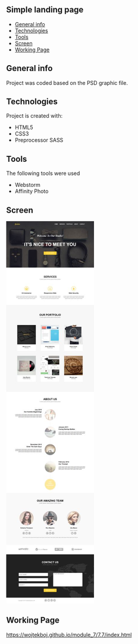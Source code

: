 ## Simple landing page
* [General info](#general-info)
* [Technologies](#technologies)
* [Tools](#tools)
* [Screen](#screen)
* [Working Page](#working-page)

## General info
Project was coded based on the PSD graphic file.

## Technologies
Project is created with:
* HTML5
* CSS3
* Preprocessor SASS

## Tools
The following tools were used
* Webstorm
* Affinity Photo

## Screen 

![Screen](./images/screencapture_mini.jpg)

## Working Page
https://wojtekboj.github.io/module_7/7.7/index.html


